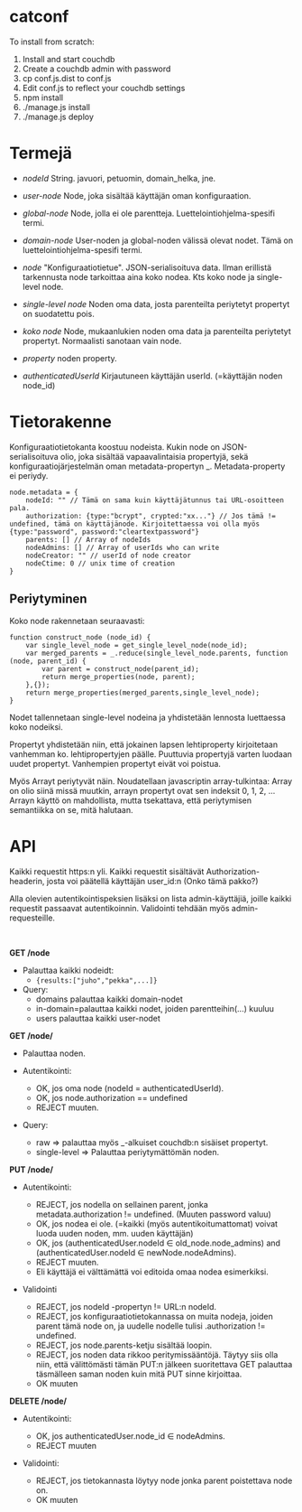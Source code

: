 catconf
=======

To install from scratch:

1. Install and start couchdb
2. Create a couchdb admin with password
3. cp conf.js.dist to conf.js
4. Edit conf.js to reflect your couchdb settings
5. npm install
6. ./manage.js install
6. ./manage.js deploy





Termejä
=======

* *nodeId* String. javuori, petuomin, domain\_helka, jne.

* *user-node* Node, joka sisältää käyttäjän oman konfiguraation.
* *global-node* Node, jolla ei ole parentteja. Luettelointiohjelma-spesifi termi.
* *domain-node* User-noden ja global-noden välissä olevat nodet. Tämä on luettelointiohjelma-spesifi termi.
* *node* "Konfiguraatiotietue". JSON-serialisoituva data. Ilman erillistä tarkennusta node tarkoittaa aina koko nodea. Kts koko node ja single-level node.
* *single-level node* Noden oma data, josta parenteilta periytetyt propertyt on suodatettu pois.
* *koko node* Node, mukaanlukien noden oma data ja parenteilta periytetyt propertyt. Normaalisti sanotaan vain node.

* *property* noden property.
* *authenticatedUserId* Kirjautuneen käyttäjän userId. (=käyttäjän noden node\_id)

Tietorakenne
============

Konfiguraatiotietokanta koostuu nodeista. Kukin node on JSON-serialisoituva olio, joka sisältää vapaavalintaisia propertyjä, sekä konfiguraatiojärjestelmän oman metadata-propertyn \_. Metadata-property ei periydy.

    node.metadata = {
        nodeId: "" // Tämä on sama kuin käyttäjätunnus tai URL-osoitteen pala.
        authorization: {type:"bcrypt", crypted:"xx..."} // Jos tämä != undefined, tämä on käyttäjänode. Kirjoitettaessa voi olla myös {type:"password", password:"cleartextpassword"}
        parents: [] // Array of nodeIds
        nodeAdmins: [] // Array of userIds who can write
        nodeCreator: "" // userId of node creator
        nodeCtime: 0 // unix time of creation
    }

Periytyminen
------------

Koko node rakennetaan seuraavasti:

    function construct_node (node_id) {
        var single_level_node = get_single_level_node(node_id);
        var merged_parents = _.reduce(single_level_node.parents, function (node, parent_id) {
            var parent = construct_node(parent_id);
            return merge_properties(node, parent);
        },{});
        return merge_properties(merged_parents,single_level_node);
    }

Nodet tallennetaan single-level nodeina ja yhdistetään lennosta luettaessa koko nodeiksi.

Propertyt yhdistetään niin, että jokainen lapsen lehtiproperty kirjoitetaan vanhemman ko. lehtipropertyjen päälle. Puuttuvia propertyjä varten luodaan uudet propertyt. Vanhempien propertyt eivät voi poistua.

Myös Arrayt periytyvät näin. Noudatellaan javascriptin array-tulkintaa: Array on olio siinä missä muutkin, arrayn propertyt ovat sen indeksit 0, 1, 2, ... Arrayn käyttö on mahdollista, mutta tsekattava, että periytymisen semantiikka on se, mitä halutaan.

API
===

Kaikki requestit https:n yli. Kaikki requestit sisältävät Authorization-headerin, josta voi päätellä käyttäjän user\_id:n (Onko tämä pakko?)

Alla olevien autentikointispeksien lisäksi on lista admin-käyttäjiä, joille kaikki requestit passaavat autentikoinnin. Validointi tehdään myös admin-requesteille.

 

**GET /node**

  - Palauttaa kaikki nodeidt:
    - `{results:["juho","pekka",...]}`
  - Query:
    - domains palauttaa kaikki domain-nodet
    - in-domain=palauttaa kaikki nodet, joiden parentteihin(...) kuuluu
    - users palauttaa kaikki user-nodet

**GET /node/**

  - Palauttaa noden.
  - Autentikointi:
   
    - OK, jos oma node (nodeId = authenticatedUserId).
    - OK, jos node.authorization == undefined
    - REJECT muuten.
  - Query:
   
    - raw => palauttaa myös \_-alkuiset couchdb:n sisäiset propertyt.
    - single-level => Palauttaa periytymättömän noden.

   

**PUT /node/**

  - Autentikointi:
   
    - REJECT, jos nodella on sellainen parent, jonka metadata.authorization != undefined. (Muuten password valuu)
    - OK, jos nodea ei ole. (=kaikki (myös autentikoitumattomat) voivat luoda uuden noden, mm. uuden käyttäjän)
    - OK, jos (authenticatedUser.nodeId ∈ old\_node.node\_admins) and (authenticatedUser.nodeId ∈ newNode.nodeAdmins).
    - REJECT muuten.
    - Eli käyttäjä ei välttämättä voi editoida omaa nodea esimerkiksi.
  - Validointi
   
    - REJECT, jos nodeId -propertyn != URL:n nodeId.
    - REJECT, jos konfiguraatiotietokannassa on muita nodeja, joiden parent tämä node on, ja uudelle nodelle tulisi .authorization != undefined.
    - REJECT, jos node.parents-ketju sisältää loopin.
    - REJECT, jos noden data rikkoo peritymissääntöjä. Täytyy siis olla niin, että välittömästi tämän PUT:n jälkeen suoritettava GET palauttaa täsmälleen saman noden kuin mitä PUT sinne kirjoittaa. 
    - OK muuten

**DELETE /node/**

  - Autentikointi:
   
    - OK, jos authenticatedUser.node\_id ∈ nodeAdmins.
    - REJECT muuten
  - Validointi:
   
    - REJECT, jos tietokannasta löytyy node jonka parent poistettava node on.
    - OK muuten

 


